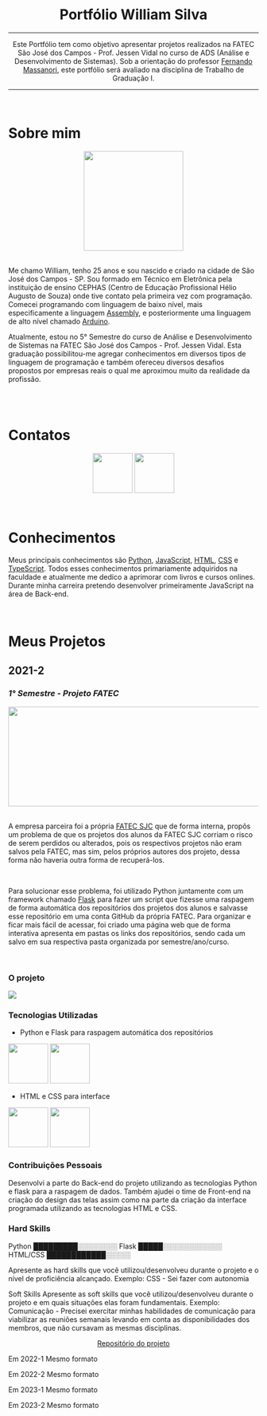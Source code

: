 <div align="center">
  
  # Portfólio William Silva
</div>

--------------------------------------------------------------------------------------

<div align="center"> 
  
  Este Portfólio tem como objetivo apresentar projetos realizados na FATEC São José dos Campos - Prof. Jessen Vidal no curso de ADS (Análise e Desenvolvimento de Sistemas). 
  Sob a orientação do professor [Fernando Massanori](https://www.linkedin.com/in/fmasanori/), este portfólio será avaliado na disciplina de Trabalho de Graduação I.
</div>

----------------------------------------------------------------------------------

<br />

# Sobre mim


<div align="center">

  <img src="https://github.com/William2819/Portfolio/assets/93256317/d06247f5-63d8-4ffe-800e-a1a84bb4a1ba" width="200" height="200">

</div>

<br />

  Me chamo William, tenho 25 anos e sou nascido e criado na cidade de São José dos Campos - SP. Sou formado em Técnico em Eletrônica pela instituição de ensino CEPHAS (Centro de Educação Profissional Hélio Augusto de Souza)
onde tive contato pela primeira vez com programação. Comecei programando com linguagem de baixo nível, mais especificamente a linguagem [Assembly](https://coodesh.com/blog/dicionario/o-que-e-assembly-language/), e posteriormente
uma linguagem de alto nível chamado [Arduino](https://www.arduino.cc/en/Guide/Introduction).

  Atualmente, estou no 5° Semestre do curso de Análise e Desenvolvimento de Sistemas na FATEC São José dos Campos - Prof. Jessen Vidal. Esta graduação possibilitou-me agregar conhecimentos em diversos tipos de linguagem de programação
e também ofereceu diversos desafios propostos por empresas reais o qual me aproximou muito da realidade da profissão.

<br />

<br />

# Contatos
<div align="center">

 [<img src="https://github.com/William2819/Portfolio/assets/93256317/e7604af5-5287-4d04-baa9-ea0d69fcf83a" width="80" height="80">](https://www.linkedin.com/in/william-silva-05213a3a/) 
 [<img src="https://github.com/William2819/Portfolio/assets/93256317/fe5e6046-2a25-4081-b05a-dc5734ecee9f" width="80" height="80">](https://github.com/William2819)
</div>

<br />

# Conhecimentos

Meus principais conhecimentos são [Python](https://www.python.org/about/), [JavaScript](https://developer.mozilla.org/pt-BR/docs/Learn/JavaScript/First_steps/What_is_JavaScript), [HTML](https://developer.mozilla.org/pt-BR/docs/Web/HTML), [CSS](https://developer.mozilla.org/pt-BR/docs/Web/CSS) e [TypeScript](https://www.typescriptlang.org/). Todos esses conhecimentos primariamente adquiridos na faculdade e atualmente me dedico a aprimorar com livros e cursos onlines. Durante minha carreira pretendo desenvolver primeiramente JavaScript na área de Back-end.

<br />

# Meus Projetos
## 2021-2
### *1° Semestre - Projeto FATEC*

<img src="https://github.com/William2819/Portfolio/assets/93256317/d09e3e9d-9446-4650-bbd9-0058e15a4821" width="1000" height="200">


<br />

<br />

<div> 
  
A empresa parceira foi a própria [FATEC SJC](https://fatecsjc-prd.azurewebsites.net/) que de forma interna, propôs um problema de que os projetos dos alunos da FATEC SJC corriam o risco de serem perdidos ou alterados, pois os respectivos projetos não eram salvos pela FATEC, mas sim, pelos próprios autores dos projeto, dessa forma não haveria outra forma de recuperá-los.

<br />

Para solucionar esse problema, foi utilizado Python juntamente com um framework chamado [Flask](https://www.treinaweb.com.br/blog/o-que-e-flask) para fazer um script que fizesse uma raspagem de forma automática dos repositórios dos projetos dos alunos e salvasse esse repositório em uma conta GitHub da própria FATEC. Para organizar e ficar mais fácil de acessar, foi criado uma página web que de forma interativa apresenta em pastas os links dos repositórios, sendo cada um salvo em sua respectiva pasta organizada por semestre/ano/curso.

</div>

<br />

### O projeto
<img src="https://github.com/William2819/Portfolio/assets/93256317/42a07b3a-28d0-47a6-9b38-8327e3e15412">

<br />

### Tecnologias Utilizadas
- Python e Flask para raspagem automática dos repositórios

<img src="https://github.com/William2819/Portfolio/assets/93256317/1993e3ba-867f-42d2-908e-ccac836c4ae1" width="80" height="80"> <img src="https://github.com/William2819/Portfolio/assets/93256317/0bd56b43-fd33-4a98-8755-153f047936cd" width="80" height="80">

- HTML e CSS para interface
  
<img src="https://github.com/William2819/Portfolio/assets/93256317/5aebb3e4-197a-42bc-be79-71dd6727c0e4" width="80" height="80"> <img src="https://github.com/William2819/Portfolio/assets/93256317/55398ef8-c039-4aa9-9e37-644da1862639" width="80" height="80">

### Contribuições Pessoais
<div>

Desenvolvi a parte do Back-end do projeto utilizando as tecnologias Python e flask para a raspagem de dados. Também ajudei o time de Front-end na criação do design das telas assim como na parte da criação da interface programada utilizando as tecnologias HTML e CSS.
</div>


### Hard Skills

<div align="left">

 Python █████████░░░░░░░░
Flask █████░░░░░░░░░░░░
HTML/CSS ████████████░░░░░
</div>
Apresente as hard skills que você utilizou/desenvolveu durante o projeto e o nível de proficiência alcançado. Exemplo: CSS - Sei fazer com autonomia

Soft Skills
Apresente as soft skills que você utilizou/desenvolveu durante o projeto e em quais situações elas foram fundamentais. Exemplo: Comunicação - Precisei exercitar minhas habilidades de comunicação para viabilizar as reuniões semanais levando em conta as disponibilidades dos membros, que não cursavam as mesmas disciplinas.

<div align="center">
  
  [Repositório do projeto](https://github.com/William2819/API-Equipe-6)
</div>

Em 2022-1
Mesmo formato

Em 2022-2
Mesmo formato

Em 2023-1
Mesmo formato

Em 2023-2
Mesmo formato
